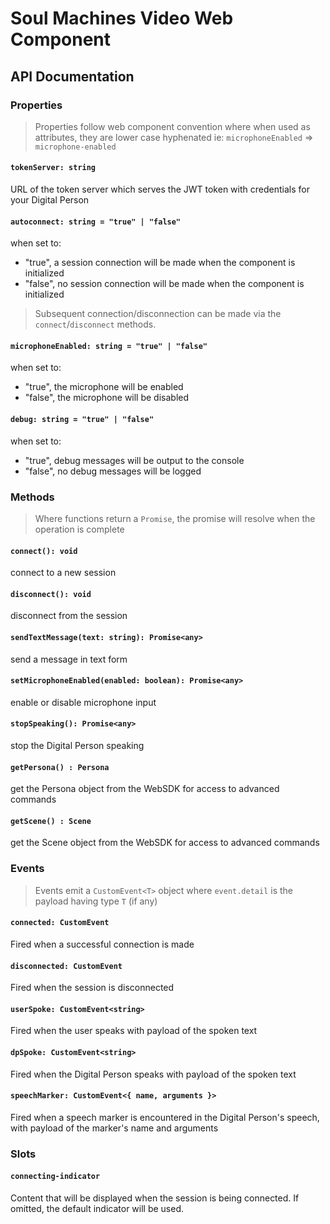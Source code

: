 # Soul Machines Video Web Component

## API Documentation

### Properties

> Properties follow web component convention where when used as attributes, they are lower case hyphenated ie: `microphoneEnabled` => `microphone-enabled`

#### `tokenServer: string`

URL of the token server which serves the JWT token with credentials for your Digital Person

#### `autoconnect: string = "true" | "false"`

when set to:

- "true", a session connection will be made when the component is initialized
- "false", no session connection will be made when the component is initialized

> Subsequent connection/disconnection can be made via the `connect`/`disconnect` methods.

#### `microphoneEnabled: string = "true" | "false"`

when set to:

- "true", the microphone will be enabled
- "false", the microphone will be disabled

#### `debug: string = "true" | "false"`

when set to:

- "true", debug messages will be output to the console
- "false", no debug messages will be logged

### Methods

> Where functions return a `Promise`, the promise will resolve when the operation is complete

#### `connect(): void`

connect to a new session

#### `disconnect(): void`

disconnect from the session

#### `sendTextMessage(text: string): Promise<any>`

send a message in text form

#### `setMicrophoneEnabled(enabled: boolean): Promise<any>`

enable or disable microphone input

#### `stopSpeaking(): Promise<any>`

stop the Digital Person speaking

#### `getPersona() : Persona`

get the Persona object from the WebSDK for access to advanced commands

#### `getScene() : Scene`

get the Scene object from the WebSDK for access to advanced commands

### Events

> Events emit a `CustomEvent<T>` object where `event.detail` is the payload having type `T` (if any)

#### `connected: CustomEvent`

Fired when a successful connection is made

#### `disconnected: CustomEvent`

Fired when the session is disconnected

#### `userSpoke: CustomEvent<string>`

Fired when the user speaks with payload of the spoken text

#### `dpSpoke: CustomEvent<string>`

Fired when the Digital Person speaks with payload of the spoken text

#### `speechMarker: CustomEvent<{ name, arguments }>`

Fired when a speech marker is encountered in the Digital Person's speech, with payload of the marker's name and arguments

### Slots

#### `connecting-indicator`

Content that will be displayed when the session is being connected. If omitted, the default indicator will be used.
